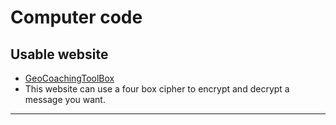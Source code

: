 # Computer code
Usable website
--------------
* [GeoCoachingToolBox](https://www.geocachingtoolbox.com/index.php?lang=en&page=fourSquareCipher)
* This website can use a four box cipher to encrypt and decrypt a message you want.
------------------

